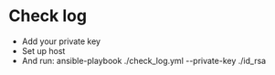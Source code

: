 # Check log
 - Add your private key
 - Set up host
 - And run: ansible-playbook ./check_log.yml --private-key ./id_rsa
